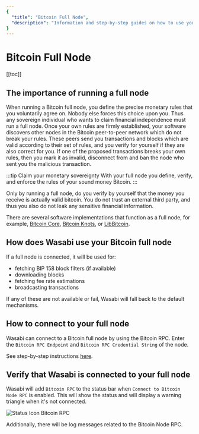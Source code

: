 ```yaml
---
{
  "title": "Bitcoin Full Node",
  "description": "Information and step-by-step guides on how to use your own Bitcoin Core full node together with Wasabi Wallet. This is the Wasabi documentation, an archive of knowledge about the open-source, non-custodial and privacy-focused Bitcoin wallet for desktop."
}
---
```


# Bitcoin Full Node

[[toc]]

## The importance of running a full node

When running a Bitcoin full node, you define the precise monetary rules that you voluntarily agree on.
Nobody else forces this choice upon you.
Thus any sovereign individual who wants to claim financial independence must run a full node.
Once your own rules are firmly established, your software discovers other nodes in the Bitcoin peer-to-peer network which do not break your rules.
These peers send you transactions and blocks which are valid according to their set of rules, and you verify for yourself if they are also correct for you.
If one of the proposed transactions breaks your own rules, then you mark it as invalid, disconnect from and ban the node who sent you the malicious transaction.

:::tip Claim your monetary sovereignty
With your full node you define, verify, and enforce the rules of your sound money Bitcoin.
:::

Only by running a full node, do you verify by yourself that the money you receive is actually valid bitcoin.
You do not trust an external third party, and thus you also do not leak any sensitive financial information.

There are several software implementations that function as a full node, for example, [Bitcoin Core](https://bitcoincore.org/), [Bitcoin Knots](https://bitcoinknots.org/), or [LibBitcoin](https://libbitcoin.info/).

## How does Wasabi use your Bitcoin full node

If a full node is connected, it will be used for:
- fetching BIP 158 block filters (if available)
- downloading blocks
- fetching fee rate estimations
- broadcasting transactions

If any of these are not available or fail, Wasabi will fall back to the default mechanisms.

## How to connect to your full node

Wasabi can connect to a Bitcoin full node by using the Bitcoin RPC.
Enter the `Bitcoin RPC Endpoint` and `Bitcoin RPC Credential String` of the node.

See step-by-step instructions [here](/FAQ/FAQ-UseWasabi.html#how-do-i-connect-my-own-full-node-to-wasabi).

## Verify that Wasabi is connected to your full node

Wasabi will add `Bitcoin RPC` to the status bar when `Connect to Bitcoin Node RPC` is enabled.
This will show the status and will display a warning triangle when it's not connected.

![Status Icon Bitcoin RPC](/StatusIconBitcoinRPC.png "Status Icon Bitcoin RPC")

Additionally, there will be log messages related to the Bitcoin Node RPC.

